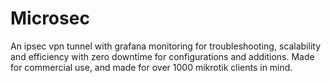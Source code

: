 # Microsec
An ipsec vpn tunnel with grafana monitoring for troubleshooting, scalability and efficiency with zero downtime for configurations and additions. Made for commercial use, and made for over 1000 mikrotik clients in mind.
